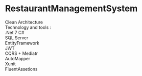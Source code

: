 # RestaurantManagementSystem
Clean Architecture </br>
Technology and tools : </br>
.Net 7 C# </br>
SQL Server </br>
EntityFramework </br>
JWT </br>
CQRS + Mediatr </br>
AutoMapper </br>
Xunit </br>
FluentAssetions </br>
